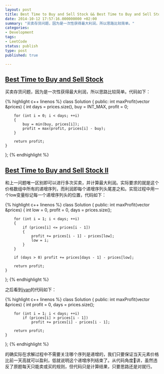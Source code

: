 ```yaml
---
layout: post
title: Best Time to Buy and Sell Stock && Best Time to Buy and Sell Stock II
date: 2014-10-12 17:57:16.000000000 +02:00
summary: "买卖存货问题，因为是一次性获得最大利润，所以思路比较简单。"
categories:
- Development
tags:
- LeetCode
status: publish
type: post
published: true

---
```


## [Best Time to Buy and Sell Stock](https://oj.leetcode.com/problems/best-time-to-buy-and-sell-stock/)

买卖存货问题，因为是一次性获得最大利润，所以思路比较简单。代码如下：

{% highlight c++ linenos %}
class Solution {
public:
    int maxProfit(vector<int> &prices) {
        int days = prices.size(), buy = INT_MAX, profit = 0;

        for (int i = 0; i < days; ++i)
        {
            buy = min(buy, prices[i]);
            profit = max(profit, prices[i] - buy);
        }

        return profit;
    }
};
{% endhighlight %}





## [Best Time to Buy and Sell Stock II](https://oj.leetcode.com/problems/best-time-to-buy-and-sell-stock-ii/)

和上一问题唯一区别即可以进行多次买卖，并计算最大利润。实际要求的就是这个价格数组中所有的递增序列，而利润即每个递增序列头尾差之和。实现过程中用一个low变量标记每一个递增序列头的位置，代码如下：

{% highlight c++ linenos %}
class Solution {
public:
    int maxProfit(vector<int> &prices) {
        int low = 0, profit = 0, days = prices.size();

        for (int i = 1; i < days; ++i)
        {
            if (prices[i] <= prices[i - 1])
            {
                profit += prices[i - 1] - prices[low];
                low = i;
            }
        }

        if (days > 0) profit += prices[days - 1] - prices[low];

        return profit;
    }
};
{% endhighlight %}

之后看到[jyan](https://oj.leetcode.com/discuss/user/jyan)的代码如下：

{% highlight c++ linenos %}
class Solution {
public:
    int maxProfit(vector<int> &prices) {
        int profit = 0, days = prices.size();

        for (int i = 1; i < days; ++i)
            if (prices[i] > prices[i - 1])
                profit += prices[i] - prices[i - 1];

        return profit;
    }
};
{% endhighlight %}

的确实际在求解过程中不需要关注哪个序列是递增的，我们只要保证当天元素价格比前一天高就可以盈利，低就说明这个递增序列结束了。从代码角度讲，虽然违反了原题每天只能卖或买的规则，但代码只是计算结果，只要思路还是对就行。